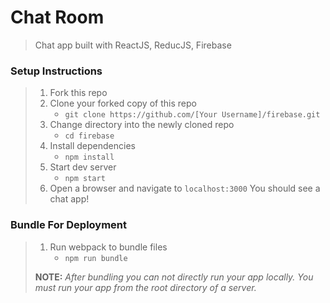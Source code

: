# Chat Room

> Chat app built with ReactJS, ReducJS, Firebase

### Setup Instructions

> 1. Fork this repo
> 1. Clone your forked copy of this repo
>    - `git clone https://github.com/[Your Username]/firebase.git`
> 1. Change directory into the newly cloned repo
>    - `cd firebase`
> 1. Install dependencies 
>    - `npm install`
> 1. Start dev server
>    - `npm start`
> 1. Open a browser and navigate to `localhost:3000` You should see a chat app!

### Bundle For Deployment

> 1. Run webpack to bundle files
>    - `npm run bundle`
> 
> **NOTE:** *After bundling you can not directly run your app locally. You must run your app from the root directory of a server.*
